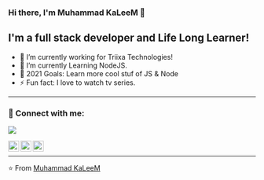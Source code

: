 ### Hi there, I'm Muhammad KaLeeM 👋


## I'm a full stack developer and Life Long Learner!
- 🔭 I’m currently working for Triixa Technologies!
- 🌱 I’m currently Learning NodeJS.
- 🥅 2021 Goals: Learn more cool stuf of JS & Node
- ⚡ Fun fact: I love to  watch tv series.

---


### 🤝 Connect with me:
![](https://muhammadkaleem.me)

[<img align="left" alt="muhammad-kaleem | LinkedIn" width="22px" src="https://cdn.jsdelivr.net/npm/simple-icons@v3/icons/linkedin.svg"/>][linkedin]

[<img align="left" alt="muhammad-kaleem | Gmail" width="22px" src="https://cdn.jsdelivr.net/npm/simple-icons@v3/icons/gmail.svg"/>][gmail]

[<img align="left" alt="muhammad-kaleem | Twitter" width="22px" src="https://cdn.jsdelivr.net/npm/simple-icons@v3/icons/twitter.svg"/>][twitter]

<br>

---

[linkedin]: https://www.linkedin.com/in/muhammad-kaleem-603b0711a/
[gmail]: mailto:muhammadkaleem57@gmail.com
[twitter]: https://twitter.com/kaleem57s

⭐️ From [Muhammad KaLeeM](https://github.com/muhammadkaleem57)
